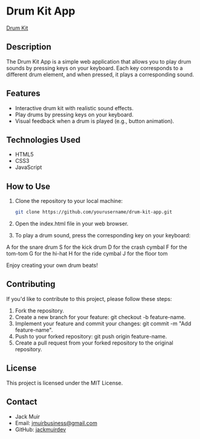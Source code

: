 # Drum Kit App

[Drum Kit](https://drum-music-kit.netlify.app/)

## Description

The Drum Kit App is a simple web application that allows you to play drum sounds by pressing keys on your keyboard. Each key corresponds to a different drum element, and when pressed, it plays a corresponding sound.

## Features

- Interactive drum kit with realistic sound effects.
- Play drums by pressing keys on your keyboard.
- Visual feedback when a drum is played (e.g., button animation).

## Technologies Used

- HTML5
- CSS3
- JavaScript

## How to Use

1. Clone the repository to your local machine:

   ```bash
   git clone https://github.com/yourusername/drum-kit-app.git

2. Open the index.html file in your web browser.

3. To play a drum sound, press the corresponding key on your keyboard:

A for the snare drum
S for the kick drum
D for the crash cymbal
F for the tom-tom
G for the hi-hat
H for the ride cymbal
J for the floor tom

Enjoy creating your own drum beats!

## Contributing
If you'd like to contribute to this project, please follow these steps:

1. Fork the repository.
2. Create a new branch for your feature: git checkout -b feature-name.
3. Implement your feature and commit your changes: git commit -m "Add feature-name".
4. Push to your forked repository: git push origin feature-name.
5. Create a pull request from your forked repository to the original repository.

## License
This project is licensed under the MIT License.

## Contact

- Jack Muir
- Email: jmuirbusiness@gmail.com
- GitHub: [jackmuirdev](https://github.com/jackmuirdev)
